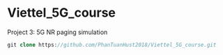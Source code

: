 # Viettel_5G_course
Project 3: 5G NR paging simulation
```php
git clone https://github.com/PhanTuanHust2018/Viettel_5G_course.git
```
